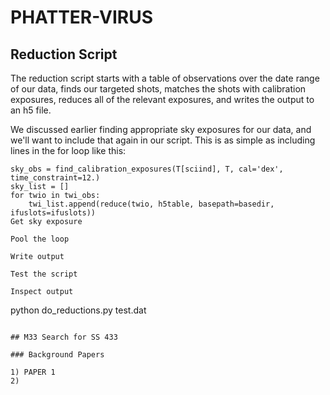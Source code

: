 # PHATTER-VIRUS

## Reduction Script
The reduction script starts with a table of observations over the date range of our data, finds our targeted shots, matches the shots with calibration exposures, reduces all of the relevant exposures, and writes the output to an h5 file.  

We discussed earlier finding appropriate sky exposures for our data, and we'll want to include that again in our script.  This is as simple as including lines in the for loop like this:

```
sky_obs = find_calibration_exposures(T[sciind], T, cal='dex', time_constraint=12.)
sky_list = []
for twio in twi_obs:
    twi_list.append(reduce(twio, h5table, basepath=basedir, ifuslots=ifuslots))
Get sky exposure

Pool the loop

Write output

Test the script

Inspect output

```
 python do_reductions.py test.dat 
```

## M33 Search for SS 433

### Background Papers

1) PAPER 1
2) 
